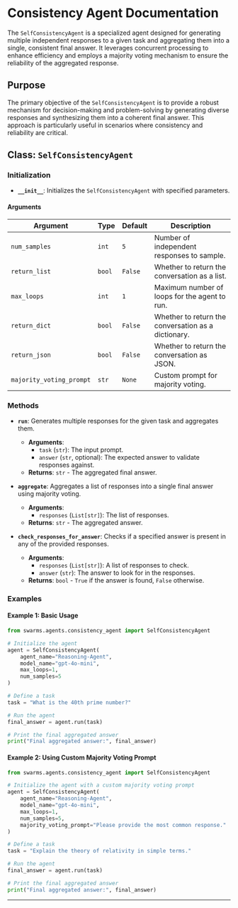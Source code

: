 # Consistency Agent Documentation


The `SelfConsistencyAgent` is a specialized agent designed for generating multiple independent responses to a given task and aggregating them into a single, consistent final answer. It leverages concurrent processing to enhance efficiency and employs a majority voting mechanism to ensure the reliability of the aggregated response.

## Purpose

The primary objective of the `SelfConsistencyAgent` is to provide a robust mechanism for decision-making and problem-solving by generating diverse responses and synthesizing them into a coherent final answer. This approach is particularly useful in scenarios where consistency and reliability are critical.

## Class: `SelfConsistencyAgent`

### Initialization

- **`__init__`**: Initializes the `SelfConsistencyAgent` with specified parameters.

#### Arguments

| Argument               | Type    | Default | Description                                                                 |
|------------------------|---------|---------|-----------------------------------------------------------------------------|
| `num_samples`          | `int`   | `5`     | Number of independent responses to sample.                                  |
| `return_list`          | `bool`  | `False` | Whether to return the conversation as a list.                               |
| `max_loops`            | `int`   | `1`     | Maximum number of loops for the agent to run.                               |
| `return_dict`          | `bool`  | `False` | Whether to return the conversation as a dictionary.                         |
| `return_json`          | `bool`  | `False` | Whether to return the conversation as JSON.                                 |
| `majority_voting_prompt` | `str` | `None`  | Custom prompt for majority voting.                                          |

### Methods

- **`run`**: Generates multiple responses for the given task and aggregates them.
  - **Arguments**:
    - `task` (`str`): The input prompt.
    - `answer` (`str`, optional): The expected answer to validate responses against.
  - **Returns**: `str` - The aggregated final answer.

- **`aggregate`**: Aggregates a list of responses into a single final answer using majority voting.
  - **Arguments**:
    - `responses` (`List[str]`): The list of responses.
  - **Returns**: `str` - The aggregated answer.

- **`check_responses_for_answer`**: Checks if a specified answer is present in any of the provided responses.
  - **Arguments**:
    - `responses` (`List[str]`): A list of responses to check.
    - `answer` (`str`): The answer to look for in the responses.
  - **Returns**: `bool` - `True` if the answer is found, `False` otherwise.

### Examples

#### Example 1: Basic Usage

```python
from swarms.agents.consistency_agent import SelfConsistencyAgent

# Initialize the agent
agent = SelfConsistencyAgent(
    agent_name="Reasoning-Agent",
    model_name="gpt-4o-mini",
    max_loops=1,
    num_samples=5
)

# Define a task
task = "What is the 40th prime number?"

# Run the agent
final_answer = agent.run(task)

# Print the final aggregated answer
print("Final aggregated answer:", final_answer)
```

#### Example 2: Using Custom Majority Voting Prompt

```python
from swarms.agents.consistency_agent import SelfConsistencyAgent

# Initialize the agent with a custom majority voting prompt
agent = SelfConsistencyAgent(
    agent_name="Reasoning-Agent",
    model_name="gpt-4o-mini",
    max_loops=1,
    num_samples=5,
    majority_voting_prompt="Please provide the most common response."
)

# Define a task
task = "Explain the theory of relativity in simple terms."

# Run the agent
final_answer = agent.run(task)

# Print the final aggregated answer
print("Final aggregated answer:", final_answer)
```

---
